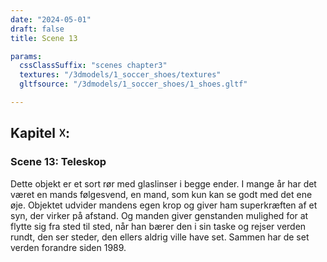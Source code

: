 ```yaml
---
date: "2024-05-01"
draft: false
title: Scene 13

params:
  cssClassSuffix: "scenes chapter3"
  textures: "/3dmodels/1_soccer_shoes/textures"
  gltfsource: "/3dmodels/1_soccer_shoes/1_shoes.gltf"

---
```

<h2>Kapitel &#9747;:</h2>
<h3>Scene 13: Teleskop</h3>
<canvas id="c"></canvas>
<p>Dette objekt er et sort rør med glaslinser i begge ender. I mange år har det været en mands følgesvend, en mand, som kun kan se godt med det ene øje. Objektet udvider mandens egen krop og giver ham superkræften af et syn, der virker på afstand. Og manden giver genstanden mulighed for at flytte sig fra sted til sted, når han bærer den i sin taske og rejser verden rundt, den ser steder, den ellers aldrig ville have set. Sammen har de set verden forandre siden 1989.</p>


